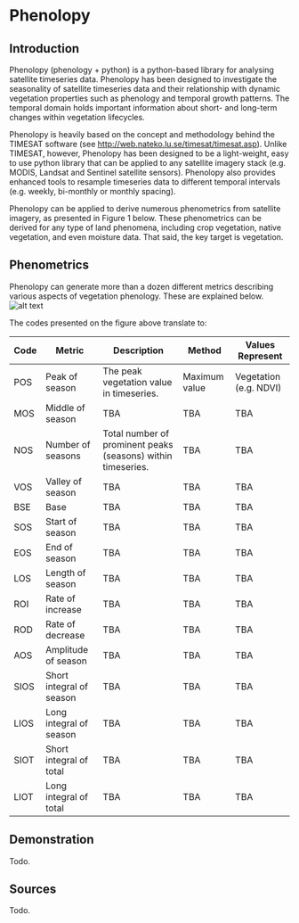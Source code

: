 # Phenolopy

## Introduction
Phenolopy (phenology + python) is a python-based library for analysing satellite timeseries data. Phenolopy has been designed to investigate the seasonality of satellite timeseries data and their relationship with dynamic vegetation properties such as phenology and temporal growth patterns. The temporal domain holds important information about short- and long-term changes within vegetation lifecycles.

Phenolopy is heavily based on the concept and methodology behind the TIMESAT software (see http://web.nateko.lu.se/timesat/timesat.asp). Unlike TIMESAT, however, Phenolopy has been designed to be a light-weight, easy to use python library that can be applied to any satellite imagery stack (e.g. MODIS, Landsat and Sentinel satellite sensors). Phenolopy also provides enhanced tools to resample timeseries data to different temporal intervals (e.g. weekly, bi-monthly or monthly spacing).

Phenolopy can be applied to derive numerous phenometrics from satellite imagery, as presented in Figure 1 below. These phenometrics can be derived for any type of land phenomena, including crop vegetation, native vegetation, and even moisture data. That said, the key target is vegetation.

## Phenometrics
Phenolopy can generate more than a dozen different metrics describing various aspects of vegetation phenology. These are explained below.
![alt text](https://github.com/lewistrotter/Phenolopy/blob/main/documentation/images/pheno_explain.png?raw=true)

The codes presented on the figure above translate to:

Code | Metric | Description | Method | Values Represent
--- | --- | --- | --- | ---
POS | Peak of season | The peak vegetation value in timeseries. | Maximum value | Vegetation (e.g. NDVI)
MOS | Middle of season | TBA | TBA | TBA
NOS | Number of seasons | Total number of prominent peaks (seasons) within timeseries. | TBA | TBA
VOS | Valley of season | TBA | TBA | TBA
BSE | Base | TBA | TBA | TBA
SOS | Start of season | TBA | TBA | TBA
EOS | End of season | TBA | TBA | TBA
LOS | Length of season | TBA | TBA | TBA
ROI | Rate of increase | TBA | TBA | TBA
ROD | Rate of decrease | TBA | TBA | TBA
AOS | Amplitude of season | TBA | TBA | TBA
SIOS | Short integral of season | TBA | TBA | TBA
LIOS | Long integral of season | TBA | TBA | TBA
SIOT | Short integral of total | TBA | TBA | TBA
LIOT | Long integral of total | TBA | TBA | TBA

## Demonstration
Todo.

## Sources
Todo.
